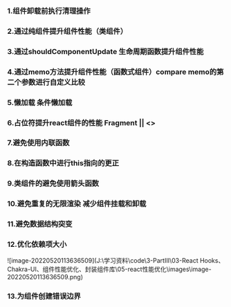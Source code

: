 ### 1.组件卸载前执行清理操作

### 2.通过纯组件提升组件性能（类组件）

### 3.通过shouldComponentUpdate 生命周期函数提升组件性能

### 4.通过memo方法提升组件性能（函数式组件）compare memo的第二个参数进行自定义比较

### 5.懒加载 条件懒加载

### 6.占位符提升react组件的性能 Fragment || <>

### 7.避免使用内联函数

### 8.在构造函数中进行this指向的更正

### 9.类组件的避免使用箭头函数

### 10.避免重复的无限渲染 减少组件挂载和卸载

### 11.避免数据结构突变

### 12.优化依赖项大小

![image-20220520113636509](J:\学习资料\code\3-PartⅢ\03-React Hooks、Chakra-UI、组件性能优化、封装组件库\05-react性能优化\images\image-20220520113636509.png)

### 13.为组件创建错误边界

